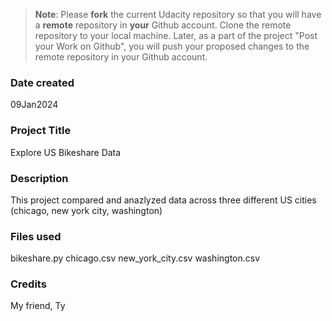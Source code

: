 >**Note**: Please **fork** the current Udacity repository so that you will have a **remote** repository in **your** Github account. Clone the remote repository to your local machine. Later, as a part of the project "Post your Work on Github", you will push your proposed changes to the remote repository in your Github account.

### Date created
09Jan2024

### Project Title
Explore US Bikeshare Data

### Description
This project compared and anazlyzed data across three different US cities (chicago, new york city, washington)


### Files used
bikeshare.py
chicago.csv
new_york_city.csv
washington.csv

### Credits
My friend, Ty

